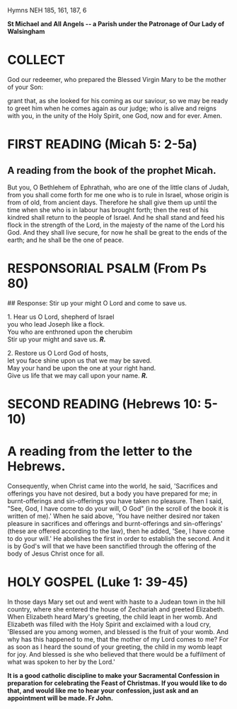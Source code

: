 Hymns NEH 185, 161, 187, 6

**St Michael and All Angels -- a Parish under the Patronage of Our Lady
of Walsingham**

# COLLECT

God our redeemer, who prepared the Blessed Virgin Mary to be the mother
of your Son:

grant that, as she looked for his coming as our saviour, so we may be
ready to greet him when he comes again as our judge; who is alive and
reigns with you, in the unity of the Holy Spirit, one God, now and for
ever. Amen.

# FIRST READING (Micah 5: 2-5a)

## A reading from the book of the prophet Micah.

But you, O Bethlehem of Ephrathah, who are one of the little clans of
Judah, from you shall come forth for me one who is to rule in Israel,
whose origin is from of old, from ancient days.  Therefore he shall give
them up until the time when she who is in labour has brought forth; then
the rest of his kindred shall return to the people of Israel.  And he
shall stand and feed his flock in the strength of the Lord, in the majesty
of the name of the Lord his God.  And they shall live secure, for now he
shall be great to the ends of the earth; and he shall be the one of peace.

# RESPONSORIAL PSALM (From Ps 80)

## Response: Stir up your might O Lord and come to save us.

1\. Hear us O Lord, shepherd of Israel\
you who lead Joseph like a flock.\
You who are enthroned upon the cherubim\
Stir up your might and save us. ***R.***

2\. Restore us O Lord God of hosts,\
let you face shine upon us that we may be saved.\
May your hand be upon the one at your right hand.\
Give us life that we may call upon your name. ***R.***

# SECOND READING (Hebrews 10: 5-10)

# A reading from the letter to the Hebrews.

Consequently, when Christ came into the world, he said, 'Sacrifices and
offerings you have not desired, but a body you have prepared for me;
in burnt-offerings and sin-offerings you have taken no pleasure.  Then I
said, "See, God, I have come to do your will, O God" (in the scroll of the
book it is written of me).'  When he said above, 'You have neither desired
nor taken pleasure in sacrifices and offerings and burnt-offerings and
sin-offerings' (these are offered according to the law), then he added,
'See, I have come to do your will.' He abolishes the first in order to
establish the second. And it is by God's will that we have been sanctified
through the offering of the body of Jesus Christ once for all.

# HOLY GOSPEL (Luke 1: 39-45)

In those days Mary set out and went with haste to a Judean town in the
hill country, where she entered the house of Zechariah and greeted
Elizabeth. When Elizabeth heard Mary's greeting, the child leapt in her
womb. And Elizabeth was filled with the Holy Spirit and exclaimed with a
loud cry, 'Blessed are you among women, and blessed is the fruit of your
womb. And why has this happened to me, that the mother of my Lord comes
to me? For as soon as I heard the sound of your greeting, the child in
my womb leapt for joy. And blessed is she who believed that there would
be a fulfilment of what was spoken to her by the Lord.'

**It is a good catholic discipline to make your Sacramental Confession
in preparation for celebrating the Feast of Christmas. If you would like
to do that, and would like me to hear your confession, just ask and an
appointment will be made. Fr John.**

